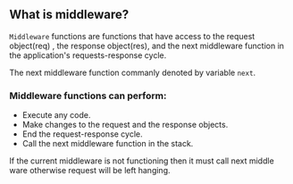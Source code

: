 ## What is middleware?

`Middleware` functions are functions that have access to the request object(req) , the response object(res), and the next middleware function in the application's requests-response cycle. 

The next middleware function commanly denoted by variable `next`.

### Middleware functions can perform:

* Execute any code.
* Make changes to the request and the response objects.
* End the request-response cycle.
* Call the next middleware function in the stack.

If the current middleware is not functioning then it must call next middle ware otherwise request will be left hanging.